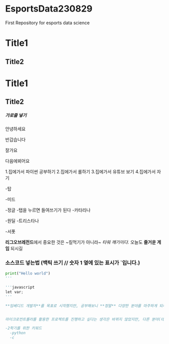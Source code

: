 # EsportsData230829
First Repository for esports data science

# Title1
## Title2
# Title1
## Title2
##### 가로줄 넣기

안녕하세요

반갑습니다

잘가요

다음에뵈어요

1.집에가서 파이썬 공부하기
2.집에가서 롤하기
3.집에가서 유튜브 보기
4.집에가서 자기

-탑

-미드

-정글
  -탭을 누르면 들여쓰기가 된다
  -카타리나

-원딜
  -트리스타나

-서폿

**리그오브레전드**에서 중요한 것은 ~킬먹기가 아니라~ *타워 깨기이다.*
오늘도 **즐거운 게임** 되시길

### 소스코드 넣는법 (백틱 쓰기 // 숫자 1 옆에 있는 표시가 `입니다.)

``` python
print("Hello world")
'''

'''javascript
let var;
'''

**임베디드 개발자**를 목표로 시작했지만, 공부해보니 **정말** 다양한 분야를 마주하게 되더라구요....


마이크로컨트롤러를 활용한 프로젝트를 진행하고 싶다는 생각은 바뀌지 않았지만, 다른 분야(데이터 마이닝, 딥러닝, 모바일 보안 등) 역시 골고루 학습하는 학기를 만들고 싶습니다.

-2학기를 위한 키워드
  -python
  -c
